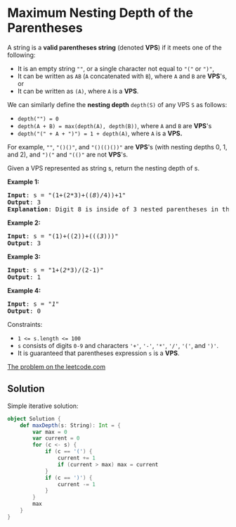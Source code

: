 # Maximum Nesting Depth of the Parentheses

A string is a **valid parentheses string** (denoted **VPS**) if it meets one of
the following:

* It is an empty string `""`, or a single character not equal to `"("` or
  `")"`,
* It can be written as `AB` (`A` concatenated with `B`), where `A` and `B` are
	**VPS**'s, or
* It can be written as `(A)`, where `A` is a **VPS**.

We can similarly define the **nesting depth** `depth(S)` of any VPS `S`
as follows:

* `depth("") = 0`
* `depth(A + B) = max(depth(A), depth(B))`, where `A` and `B` are
	**VPS**'s
* `depth("(" + A + ")") = 1 + depth(A)`, where `A` is a **VPS.**

For example, `""`, `"()()"`, and `"()(()())"` are **VPS**'s (with
nesting depths 0, 1, and 2), and `")("` and `"(()"` are not **VPS**'s.

Given a VPS represented as string s, return the nesting depth of s.

**Example 1:**
<pre>
<b>Input</b>: s = "(1+(2*3)+((<i>8</i>)/4))+1"
<b>Output</b>: 3
<b>Explanation</b>: Digit 8 is inside of 3 nested parentheses in the string.
</pre>

**Example 2:**
<pre>
<b>Input</b>: s = "(1)+((2))+(((<i>3</i>)))"
<b>Output</b>: 3
</pre>

**Example 3:**
<pre>
<b>Input</b>: s = "1+(<i>2</i>*3)/(2-1)"
<b>Output</b>: 1
</pre>

**Example 4:**
<pre>
<b>Input</b>: s = "<i>1</i>"
<b>Output</b>: 0
</pre>

Constraints:

* `1 <= s.length <= 100`
* `s` consists of digits `0-9` and characters `'+'`, `'-'`, `'*'`,
  `'/'`, `'('`, and `')'`.
* It is guaranteed that parentheses expression `s` is a **VPS**.

[The problem on the leetcode.com](https://leetcode.com/problems/maximum-nesting-depth-of-the-parentheses/)

## Solution

Simple iterative solution:

```scala
object Solution {
    def maxDepth(s: String): Int = {
        var max = 0
        var current = 0
        for (c <- s) {
            if (c == '(') {
                current += 1
                if (current > max) max = current
            }
            if (c == ')') {
                current -= 1
            }
        }
        max
    }
}
```
